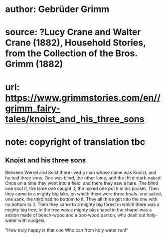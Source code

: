 # author: Gebrüder Grimm
# source: ?Lucy Crane and Walter Crane (1882), Household Stories, from the Collection of the Bros. Grimm (1882)
# url: https://www.grimmstories.com/en//grimm_fairy-tales/knoist_and_his_three_sons
# note: copyright of translation tbc

## Knoist and his three sons 

Between Werrel and Soist there lived a man whose name was Knoist, and he
had three sons. One was blind, the other lame, and the third
stark-naked. Once on a time they went into a field, and there they saw a
hare. The blind one shot it, the lame one caught it, the naked one put
it in his pocket. Then they came to a mighty big lake, on which there
were three boats, one sailed, one sank, the third had no bottom to it.
They all three got into the one with no bottom to it. Then they came to
a mighty big forest in which there was a mighty big tree; in the tree
was a mighty big chapel in the chapel was a sexton made of beech-wood
and a box-wood parson, who dealt out holy-water with cudgels.

"How truly happy is that one
Who can from holy water run!"
